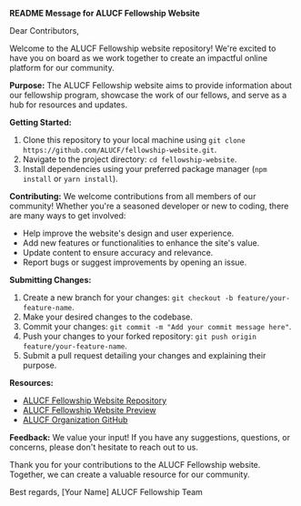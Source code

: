 **README Message for ALUCF Fellowship Website**

Dear Contributors,

Welcome to the ALUCF Fellowship website repository! We're excited to have you on board as we work together to create an impactful online platform for our community.

**Purpose:**
The ALUCF Fellowship website aims to provide information about our fellowship program, showcase the work of our fellows, and serve as a hub for resources and updates.

**Getting Started:**
1. Clone this repository to your local machine using `git clone https://github.com/ALUCF/fellowship-website.git`.
2. Navigate to the project directory: `cd fellowship-website`.
3. Install dependencies using your preferred package manager (`npm install` or `yarn install`).

**Contributing:**
We welcome contributions from all members of our community! Whether you're a seasoned developer or new to coding, there are many ways to get involved:
- Help improve the website's design and user experience.
- Add new features or functionalities to enhance the site's value.
- Update content to ensure accuracy and relevance.
- Report bugs or suggest improvements by opening an issue.

**Submitting Changes:**
1. Create a new branch for your changes: `git checkout -b feature/your-feature-name`.
2. Make your desired changes to the codebase.
3. Commit your changes: `git commit -m "Add your commit message here"`.
4. Push your changes to your forked repository: `git push origin feature/your-feature-name`.
5. Submit a pull request detailing your changes and explaining their purpose.

**Resources:**
- [ALUCF Fellowship Website Repository](https://github.com/ALUCF/fellowship-website)
- [ALUCF Fellowship Website Preview](https://alucf.github.io/fellowship-website/)
- [ALUCF Organization GitHub](https://github.com/ALUCF)

**Feedback:**
We value your input! If you have any suggestions, questions, or concerns, please don't hesitate to reach out to us.

Thank you for your contributions to the ALUCF Fellowship website. Together, we can create a valuable resource for our community.

Best regards,
[Your Name]
ALUCF Fellowship Team
